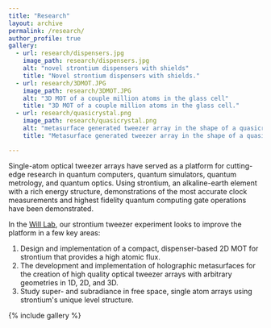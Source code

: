 ```yaml
---
title: "Research"
layout: archive
permalink: /research/
author_profile: true
gallery:
  - url: research/dispensers.jpg
    image_path: research/dispensers.jpg
    alt: "novel strontium dispensers with shields"
    title: "Novel strontium dispensers with shields."
  - url: research/3DMOT.JPG
    image_path: research/3DMOT.JPG
    alt: "3D MOT of a couple million atoms in the glass cell"
    title: "3D MOT of a couple million atoms in the glass cell."
  - url: research/quasicrystal.png
    image_path: research/quasicrystal.png
    alt: "metasurface generated tweezer array in the shape of a quasicrystal"
    title: "Metasurface generated tweezer array in the shape of a quasicrystal."

---
```

Single-atom optical tweezer arrays have served as a platform for cutting-edge research in quantum computers, quantum simulators, quantum metrology, and quantum optics. Using strontium, an alkaline-earth element with a rich energy structure, demonstrations of the most accurate clock measurements and highest fidelity quantum computing gate operations have been demonstrated.

In the [Will Lab](https://www.will-lab.com/), our strontium tweezer experiment looks to improve the platform in a few key areas:
1. Design and implementation of a compact, dispenser-based 2D MOT for strontium that provides a high atomic flux.
2. The development and implementation of holographic metasurfaces for the creation of high quality optical tweezer arrays with arbitrary geometries in 1D, 2D, and 3D.
3. Study super- and subradiance in free space, single atom arrays using strontium's unique level structure.

{% include gallery %}
